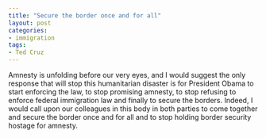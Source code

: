 ```yaml
---
title: "Secure the border once and for all"
layout: post
categories:
- immigration
tags:
- Ted Cruz
---
```


Amnesty is unfolding before our very eyes, and I would suggest the only response that will stop this humanitarian disaster is for President Obama to start enforcing the law, to stop promising amnesty, to stop refusing to enforce federal immigration law and finally to secure the borders. Indeed, I would call upon our colleagues in this body in both parties to come together and secure the border once and for all and to stop holding border security hostage for amnesty.